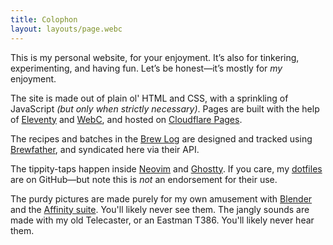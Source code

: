 ```yaml
---
title: Colophon
layout: layouts/page.webc
---
```


This is my personal website, for your enjoyment. It’s also for tinkering, experimenting, and having fun. Let’s be honest—it’s mostly for _my_ enjoyment.

The site is made out of plain ol' HTML and CSS, with a sprinkling of JavaScript _(but only when strictly necessary)_. Pages are built with the help of [Eleventy](https://www.11ty.dev/) and [WebC](https://github.com/11ty/webc), and hosted on [Cloudflare Pages](https://pages.cloudflare.com/).

The recipes and batches in the [Brew Log](/beer/brew-log/) are designed and tracked using [Brewfather](https://brewfather.app/), and syndicated here via their API.

The tippity-taps happen inside [Neovim](https://neovim.io/) and [Ghostty](https://ghostty.org/). If you care, my [dotfiles](https://github.com/andybluntish/dotfiles) are on GitHub—but note this is _not_ an endorsement for their use.

The purdy pictures are made purely for my own amusement with [Blender](https://www.blender.org/) and the [Affinity suite](https://affinity.serif.com/). You'll likely never see them. The jangly sounds are made with my old Telecaster, or an Eastman T386. You'll likely never hear them.

